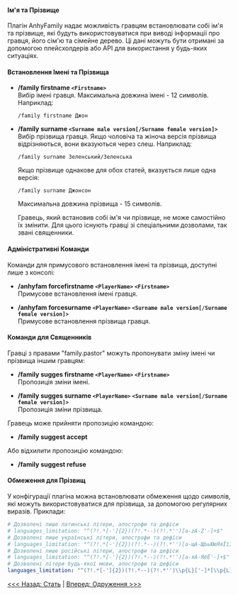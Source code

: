 #### Ім'я та Прізвище
Плагін AnhyFamily надає можливість гравцям встановлювати собі ім'я та прізвище, які будуть використовуватися при виводі інформації про гравця, його сім'ю та сімейне дерево. Ці дані можуть бути отримані за допомогою плейсхолдерів або API для використання у будь-яких ситуаціях.

#### Встановлення Імені та Прізвища

- **/family firstname `<Firstname>`**  
  Вибір імені гравця. Максимальна довжина імені - 12 символів. Наприклад:
  ```
  /family firstname Джон
  ```

- **/family surname `<Surname male version[/Surname female version]>`**  
  Вибір прізвища гравця. Якщо чоловіча та жіноча версія прізвища відрізняються, вони вказуються через слеш. Наприклад:
  ```
  /family surname Зеленський/Зеленська
  ```
  Якщо прізвище однакове для обох статей, вказується лише одна версія:
  ```
  /family surname Джонсон
  ```
  Максимальна довжина прізвища - 15 символів.

  Гравець, який встановив собі ім'я чи прізвище, не може самостійно їх змінити. Для цього існують гравці зі спеціальними дозволами, так звані священники.

#### Адміністративні Команди

Команди для примусового встановлення імені та прізвища, доступні лише з консолі:

- **/anhyfam forcefirstname `<PlayerName>` `<Firstname>`**  
  Примусове встановлення імені гравця.

- **/anhyfam forcesurname `<PlayerName>` `<Surname male version[/Surname female version]>`**  
  Примусове встановлення прізвища гравця.

#### Команди для Священників

Гравці з правами "family.pastor" можуть пропонувати зміну імені чи прізвища іншим гравцям:

- **/family sugges firstname `<PlayerName>` `<Firstname>`**  
  Пропозиція зміни імені.

- **/family sugges surname `<PlayerName>` `<Surname male version[/Surname female version]>`**  
  Пропозиція зміни прізвища.

Гравець може прийняти пропозицію командою:
- **/family suggest accept**

Або відхилити пропозицію командою:
- **/family suggest refuse**

#### Обмеження для Прізвищ

У конфігурації плагіна можна встановлювати обмеження щодо символів, які можуть використовуватися для прізвища, за допомогою регулярних виразів. Приклади:

```yaml
# Дозволені лише латинські літери, апострофи та дефіси
# languages_limitation: "^(?!.*[-']{2})(?!.*--)(?!.*'')[a-zA-Z'-]+$"
# Дозволені лише українські літери, апострофи та дефіси
# languages_limitation: "^(?!.*[-']{2})(?!.*--)(?!.*'')[а-щА-ЩЬьЮюЯяЇїІіЄєҐґ'-]+$"
# Дозволені лише російські літери, апострофи та дефіси
# languages_limitation: "^(?!.*[-']{2})(?!.*--)(?!.*'')[а-яА-ЯёЁ'-]+$"
# Дозволені літери будь-якої мови, апострофи та дефіси
languages_limitation: "^(?!.*[-']{2})(?!.*--)(?!.*'')\\p{L}['-]*[\\p{L}]+$"
```


[<<< Назад: Стать](gender.md) | [Вперед: Одруження >>>](marry.md)
